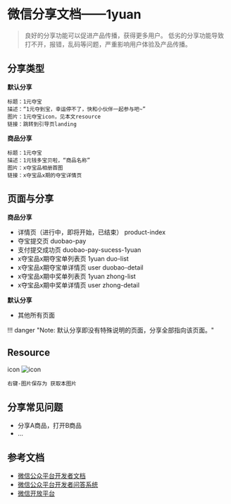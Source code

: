 
# 微信分享文档——1yuan

> 良好的分享功能可以促进产品传播，获得更多用户。
> 低劣的分享功能导致打不开，报错，乱码等问题，严重影响用户体验及产品传播。

## 分享类型

__默认分享__

```
标题：1元夺宝
描述：“1元夺到宝，幸运停不了，快和小伙伴一起参与吧~”
图片：1元夺宝icon，见本文resource
链接：跳转到引导页landing
```

__商品分享__

```
标题：1元夺宝
描述：1元钱多宝贝啦，“商品名称”
图片：x夺宝品相册首图
链接：x夺宝品x期的夺宝详情页
```

## 页面与分享

__商品分享__

- 详情页（进行中，即将开始，已结束） product-index
- 夺宝提交页  duobao-pay
- 支付提交成功页 duobao-pay-sucess-1yuan
- x夺宝品x期夺宝单列表页 1yuan duo-list
- x夺宝品x期夺宝单详情页 user duobao-detail
- x夺宝品x期中奖单列表页 1yuan zhong-list
- x夺宝品x期中奖单详情页 user zhong-detail

__默认分享__

- 其他所有页面

!!! danger "Note: 默认分享即没有特殊说明的页面，分享全部指向该页面。"


## Resource 
icon
![icon](http://cl.ly/image/0H2V3a0U1U1D/logo512.jpg)

`右键-图片保存为 获取本图片`

## 分享常见问题

- 分享A商品，打开B商品
- …

## 参考文档

- [微信公众平台开发者文档](http://mp.weixin.qq.com/wiki/index.php?title=%E9%A6%96%E9%A1%B5)
- [微信公众平台开发者问答系统](http://mp.weixin.qq.com/qa/index.php?qa=questions) 
- [微信开放平台](https://open.weixin.qq.com/cgi-bin/index?t=home/index&lang=zh_CN)


















